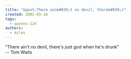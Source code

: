 ```yaml
---
title: "&quot;There ain&#039;t no devil, there&#039;s"
created: 2002-05-16
tags: 
  - quotes-124
authors: 
  - miles
---
```


"There ain't no devil, there's just god when he's drunk"  
\-- Tom Waits
